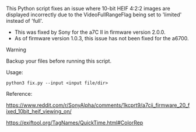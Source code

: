 This Python script fixes an issue where 10-bit HEIF 4:2:2 images are displayed incorrectly due to the VideoFullRangeFlag being set to 'limited' instead of 'full'.

- This was fixed by Sony for the a7C II in firmware version 2.0.0.
- As of firmware version 1.0.3, this issue has not been fixed for the a6700.

> [!WARNING] 
> Backup your files before running this script.

Usage:

`python3 fix.py --input <input file/dir>`

Reference: 

https://www.reddit.com/r/SonyAlpha/comments/1kcprt9/a7cii_firmware_20_fixed_10bit_heif_viewing_on/

https://exiftool.org/TagNames/QuickTime.html#ColorRep